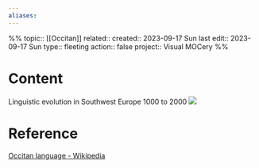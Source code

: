 ```yaml
---
aliases:
---
```

%%
topic:: [[Occitan]]
related:: 
created:: 2023-09-17 Sun 
last edit:: 2023-09-17 Sun 
type:: fleeting
action:: false
project:: Visual MOCery
%%
# Content
Linguistic evolution in Southwest Europe 1000 to 2000
![](https://upload.wikimedia.org/wikipedia/commons/thumb/a/ab/Linguistic_map_Southwestern_Europe-en.gif/300px-Linguistic_map_Southwestern_Europe-en.gif)
# Reference
[Occitan language - Wikipedia](https://en.wikipedia.org/wiki/Occitan_language)



